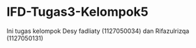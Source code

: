 IFD-Tugas3-Kelompok5
====================

Ini tugas kelompok Desy fadliaty (1127050034) dan Rifazulrizqa (1127050131)
